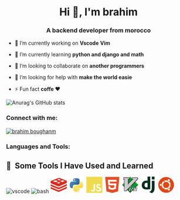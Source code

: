 <h1 align="center">Hi 👋, I'm brahim</h1>
<h3 align="center">A backend developer from morocco</h3>


- 🔭 I’m currently working on **Vscode** **Vim**

- 🌱 I’m currently learning **python and django and math**

- 👯 I’m looking to collaborate on **another programmers**

- 🤝 I’m looking for help with **make the world easie**

- ⚡ Fun fact **coffe ❤**


![Anurag's GitHub stats](https://github-readme-stats.vercel.app/api?username=brahim024&show_icons=true&theme=radical)
<p align="left">
<h3 align="left">Connect with me:</h3>
<a href="https://fb.com/brahim boughanm" target="blank"><img align="center" src="https://cdn.jsdelivr.net/npm/simple-icons@3.0.1/icons/facebook.svg" alt="brahim boughanm" height="30" width="40" /></a>
</p>

<h3 align="left">Languages and Tools:</h3>
<h2> 🚀 &nbsp;Some Tools I Have Used and Learned</h2>
<p align="left">
<img src="https://cdn.jsdelivr.net/gh/devicons/devicon/icons/vscode/vscode-original.svg" alt="vscode" width="45" height="45"/>
<img src="https://cdn.jsdelivr.net/gh/devicons/devicon/icons/bash/bash-original.svg" alt="bash" width="45" height="45"/>
<img src="https://github.com/devicons/devicon/blob/v2.15.1/icons/redis/redis-plain.svg" alt="php" width="45" height="45"/>
<img src="https://github.com/devicons/devicon/blob/v2.15.1/icons/python/python-original.svg" alt="php" width="45" height="45"/>
<img src="https://github.com/devicons/devicon/blob/v2.15.1/icons/javascript/javascript-plain.svg" alt="php" width="45" height="45"/>

<img src="https://github.com/devicons/devicon/blob/v2.15.1/icons/html5/html5-plain.svg" alt="php" width="45" height="45"/>
  <img src="https://github.com/devicons/devicon/blob/v2.15.1/icons/vim/vim-original.svg" alt="php" width="45" height="45"/>
  <img src="https://github.com/devicons/devicon/blob/v2.15.1/icons/django/django-plain.svg" alt="php" width="45" height="45"/>
  <img src="https://github.com/devicons/devicon/blob/v2.15.1/icons/ubuntu/ubuntu-plain.svg" alt="php" width="45" height="45"/>

  
</p>
